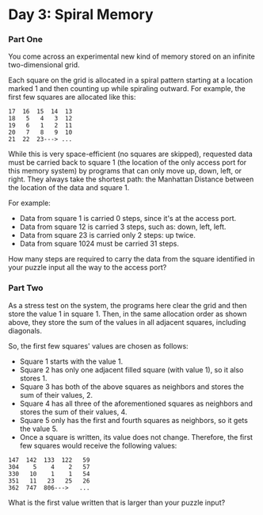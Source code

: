 # Day 3: Spiral Memory

### Part One

You come across an experimental new kind of memory stored on
an infinite two-dimensional grid.

Each square on the grid is allocated in a spiral pattern
starting at a location marked 1 and then counting up while
spiraling outward. For example, the first few squares are
allocated like this:

```
17  16  15  14  13
18   5   4   3  12
19   6   1   2  11
20   7   8   9  10
21  22  23---> ...
```

While this is very space-efficient (no squares are skipped),
requested data must be carried back to square 1 (the
location of the only access port for this memory system) by
programs that can only move up, down, left, or right. They
always take the shortest path: the Manhattan Distance
between the location of the data and square 1.

For example:

 - Data from square 1 is carried 0 steps, since it's at the access port.
 - Data from square 12 is carried 3 steps, such as: down, left, left.
 - Data from square 23 is carried only 2 steps: up twice.
 - Data from square 1024 must be carried 31 steps.

How many steps are required to carry the data from the square identified in your puzzle input all the way to the access port?

### Part Two

As a stress test on the system, the programs here clear the
grid and then store the value 1 in square 1. Then, in the
same allocation order as shown above, they store the sum of
the values in all adjacent squares, including diagonals.

So, the first few squares' values are chosen as follows:

 - Square 1 starts with the value 1.
 - Square 2 has only one adjacent filled square (with value 1), so it also stores 1.
 - Square 3 has both of the above squares as neighbors and stores the sum of their values, 2.
 - Square 4 has all three of the aforementioned squares as neighbors and stores the sum of their values, 4.
 - Square 5 only has the first and fourth squares as neighbors, so it gets the value 5.
 - Once a square is written, its value does not change. Therefore, the first few squares would receive the following values:

```
147  142  133  122   59
304    5    4    2   57
330   10    1    1   54
351   11   23   25   26
362  747  806--->   ...
```

What is the first value written that is larger than your puzzle input?